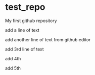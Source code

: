 # test_repo
My first github repository

add a line of text

add another line of text from github editor

add 3rd line of text

add 4th

add 5th
